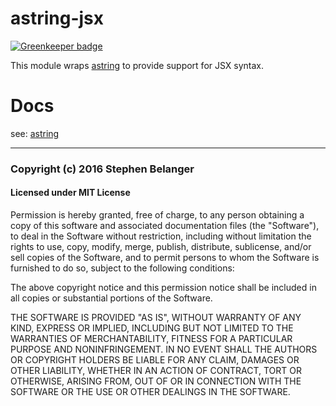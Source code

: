 # astring-jsx

[![Greenkeeper badge](https://badges.greenkeeper.io/Qard/astring-jsx.svg)](https://greenkeeper.io/)

This module wraps [astring](https://www.npmjs.com/package/astring) to provide
support for JSX syntax.

# Docs

see: [astring](https://www.npmjs.com/package/astring)

---

### Copyright (c) 2016 Stephen Belanger
#### Licensed under MIT License

Permission is hereby granted, free of charge, to any person obtaining a copy of this software and associated documentation files (the "Software"), to deal in the Software without restriction, including without limitation the rights to use, copy, modify, merge, publish, distribute, sublicense, and/or sell copies of the Software, and to permit persons to whom the Software is furnished to do so, subject to the following conditions:

The above copyright notice and this permission notice shall be included in all copies or substantial portions of the Software.

THE SOFTWARE IS PROVIDED "AS IS", WITHOUT WARRANTY OF ANY KIND, EXPRESS OR IMPLIED, INCLUDING BUT NOT LIMITED TO THE WARRANTIES OF MERCHANTABILITY, FITNESS FOR A PARTICULAR PURPOSE AND NONINFRINGEMENT. IN NO EVENT SHALL THE AUTHORS OR COPYRIGHT HOLDERS BE LIABLE FOR ANY CLAIM, DAMAGES OR OTHER LIABILITY, WHETHER IN AN ACTION OF CONTRACT, TORT OR OTHERWISE, ARISING FROM, OUT OF OR IN CONNECTION WITH THE SOFTWARE OR THE USE OR OTHER DEALINGS IN THE SOFTWARE.